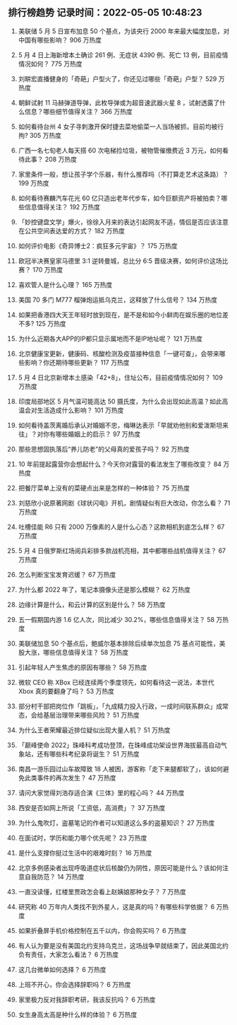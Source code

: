 
## 排行榜趋势 记录时间：2022-05-05 10:48:23
  
  1. 美联储 5 月 5 日宣布加息 50 个基点，为该央行 2000 年来最大幅度加息，对中国有哪些影响？ 906 万热度
    
  2. 5 月 4 日上海新增本土确诊 261 例、无症状 4390 例、死亡 13 例，目前疫情情况如何？ 775 万热度
    
  3. 刘畊宏直播健身的「奇葩」户型火了，你还见过哪些「奇葩」户型？ 529 万热度
    
  4. 朝鲜试射 11 马赫弹道导弹，此枚导弹或为超音速武器火星 8 ，试射透露了什么信息？哪些细节值得关注？ 366 万热度
    
  5. 如何看待台州 4 女子寻刺激开保时捷去菜地偷菜一人当场被抓，目前均被行拘? 305 万热度
    
  6. 广西一名七旬老人每天搭 60 次电梯捡垃圾，被物管催缴费近 3 万元，如何看待此事？ 208 万热度
    
  7. 家里条件一般，想让孩子学个乐器，有什么推荐吗（不打算走艺术这条路）？ 199 万热度
    
  8. 如何看待赛麟汽车花光 60 亿只造出老年代步车，如今巨额资产将被拍卖？哪些信息值得关注？ 192 万热度
    
  9. 「妙控键盘文学」爆火，徐徐入月来的表达引起网友不适，情侣是否应该注意在公共空间表达爱的方式？ 182 万热度
    
  10. 如何评价电影《奇异博士2：疯狂多元宇宙》？ 175 万热度
    
  11. 欧冠半决赛皇家马德里 3:1 逆转曼城，总比分 6:5 晋级决赛，如何评价这场比赛？ 170 万热度
    
  12. 喜欢管人是什么心理？ 165 万热度
    
  13. 美国 70 多门 M777 榴弹炮运抵乌克兰，这释放了什么信号？ 134 万热度
    
  14. 如果把香港四大天王年轻时放到现在，是不是和如今小鲜肉在娱乐圈的地位差不多? 125 万热度
    
  15. 为什么近期各大APP的IP都只显示属地而不是IP地址呢？ 121 万热度
    
  16. 北京健康宝更新，健康码、核酸检测及疫苗接种信息「一键可查」，会带来哪些影响？你还期待哪些更新？ 117 万热度
    
  17. 5 月 4 日北京新增本土感染「42+8」，住址公布，目前疫情情况如何？ 109 万热度
    
  18. 印度局部地区 5 月气温可能高达 50 摄氏度，为什么会出现如此高温？如此高温会对生活造成什么影响？ 101 万热度
    
  19. 如何看待盖茨离婚后承认对婚姻不忠，梅琳达表示「早就劝他别和爱泼斯坦来往」？对你有哪些婚姻上的启示？ 97 万热度
    
  20. 那些思想固执落后“养儿防老”的父母真的爱孩子吗？ 92 万热度
    
  21. 10 年前提起露营你会想起什么？今天你对露营的看法发生了哪些改变？ 84 万热度
    
  22. 把餐厅菜单上没有的菜硬点出来是怎样的一种体验？ 75 万热度
    
  23. 刘慈欣小说原著网剧《球状闪电》开机，剧情疑似有巨大改动，你怎么看？ 71 万热度
    
  24. 吐槽佳能 R6 只有 2000 万像素的人是什么心态？这款相机到底怎么样？ 67 万热度
    
  25. 5 月 4 日俄罗斯红场阅兵彩排多款战机亮相，其中都哪些战机值得关注？ 67 万热度
    
  26. 怎么判断宝宝发育迟缓？ 67 万热度
    
  27. 为什么都 2022 年了，笔记本摄像头还是那么模糊？ 62 万热度
    
  28. 边缘计算是什么，和云计算的区别是什么？ 58 万热度
    
  29. 五一假期国内游 1.6 亿人次，同比减少 30.2%，哪些信息值得关注？ 58 万热度
    
  30. 美联储加息 50 个基点后，鲍威尔基本排除后续单次加息 75 基点可能性，美股大涨，哪些信息值得关注？ 58 万热度
    
  31. 引起年轻人产生焦虑的原因有哪些？ 58 万热度
    
  32. 微软 CEO 称 XBox 已经连续两个季度领先，如何看待这一说法，本世代 Xbox 真的要翻身了吗？ 53 万热度
    
  33. 部分村干部把岗位作「跳板」，「九成精力投入行政，一成时间联系群众」成常态，会给基层治理带来哪些风险？ 51 万热度
    
  34. 为什么王者荣耀最近排位疑似出现大量人机？ 51 万热度
    
  35. 「巅峰使命 2022」珠峰科考成功登顶，在珠峰成功架设世界海拔最高自动气象站，还有哪些科考纪录将诞生？ 51 万热度
    
  36. 南昌一游乐园过山车故障致 18 人被困，游客称「走下来腿都软了」，该如何避免此类事件的再次发生？ 47 万热度
    
  37. 请问大家觉得刘浩存适合演《三体》里的程心吗？ 44 万热度
    
  38. 西安是否如网上所说「工资低，高消费」？ 37 万热度
    
  39. 为什么鬼吹灯，盗墓笔记的作者可以知道这么多的盗墓知识？ 27 万热度
    
  40. 在面试时，学历和能力哪个优先呢？ 23 万热度
    
  41. 是什么支撑你挺过生活中的艰难时刻？ 16 万热度
    
  42. 北京多例感染者出现呼吸道症状后核酸仍为阴性，原因可能是什么？该如何注意自我防范？ 14 万热度
    
  43. 一直没读懂，红楼里贾政怎会看上赵姨娘那种女子？ 7 万热度
    
  44. 研究称 40 万年内人类找不到外星人，这是真的吗？有哪些科学依据？ 6 万热度
    
  45. 如果折叠屏手机价格控制在五千以内，你会购买吗？ 6 万热度
    
  46. 有人认为要是没有美国北约支持乌克兰，这场战争早就结束了，因此美国北约负有责任，大家怎么看法？ 6 万热度
    
  47. 这几台微单如何选择？ 6 万热度
    
  48. 上班不开心，你会选择辞职吗？ 6 万热度
    
  49. 家里极力反对我辞职考研，我该反抗吗？ 6 万热度
    
  50. 女生身高太高是种什么样的体验？ 6 万热度
    